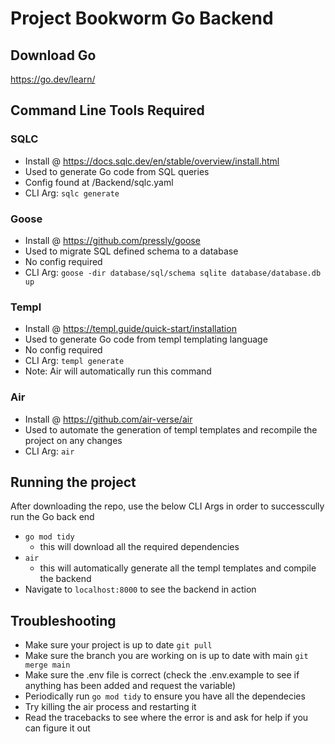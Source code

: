 # Project Bookworm Go Backend

## Download Go

https://go.dev/learn/

## Command Line Tools Required

### SQLC

- Install @ https://docs.sqlc.dev/en/stable/overview/install.html
- Used to generate Go code from SQL queries
- Config found at /Backend/sqlc.yaml
- CLI Arg: `sqlc generate`

### Goose

- Install @ https://github.com/pressly/goose
- Used to migrate SQL defined schema to a database
- No config required
- CLI Arg: `goose -dir database/sql/schema sqlite database/database.db up`

### Templ

- Install @ https://templ.guide/quick-start/installation
- Used to generate Go code from templ templating language
- No config required
- CLI Arg: `templ generate`
- Note: Air will automatically run this command

### Air

- Install @ https://github.com/air-verse/air
- Used to automate the generation of templ templates and recompile the project on any changes
- CLI Arg: `air`

## Running the project

After downloading the repo, use the below CLI Args in order to successcully run the Go back end

- `go mod tidy`
  - this will download all the required dependencies
- `air`
  - this will automatically generate all the templ templates and compile the backend
- Navigate to `localhost:8000` to see the backend in action

## Troubleshooting

- Make sure your project is up to date `git pull`
- Make sure the branch you are working on is up to date with main `git merge main`
- Make sure the .env file is correct (check the .env.example to see if anything has been added and request the variable)
- Periodically run `go mod tidy` to ensure you have all the dependecies
- Try killing the air process and restarting it
- Read the tracebacks to see where the error is and ask for help if you can figure it out
